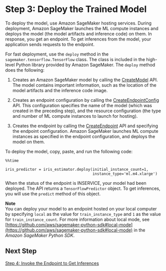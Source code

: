 # Step 3: Deploy the Trained Model<a name="tf-example1-deploy"></a>

To deploy the model, use Amazon SageMaker hosting services\. During deployment, Amazon SageMaker launches the ML compute instances and deploys the model \(the model artifacts and inference code\) on them\. In response, you get an endpoint\. To get inferences from the model, your application sends requests to the endpoint\. 

For fast deployment, use the `deploy` method in the `sagemaker.tensorflow.TensorFlow` class\. The class is included in the high\-level Python library provided by Amazon SageMaker\. The `deploy` method does the following: 

1. Creates an Amazon SageMaker model by calling the [CreateModel](API_CreateModel.md) API\. The model contains important information, such as the location of the model artifacts and the inference code image\. 

1. Creates an endpoint configuration by calling the [CreateEndpointConfig](API_CreateEndpointConfig.md) API\. This configuration specifies the name of the model \(which was created in the preceding step\), and the resource configuration \(the type and number of ML compute instances to launch for hosting\)\.

1. Creates the endpoint by calling the [CreateEndpoint](API_CreateEndpoint.md) API and specifying the endpoint configuration\. Amazon SageMaker launches ML compute instances as specified in the endpoint configuration, and deploys the model on them\. 

To deploy the model, copy, paste, and run the following code:

```
%%time

iris_predictor = iris_estimator.deploy(initial_instance_count=1,
                                       instance_type='ml.m4.xlarge')
```

When the status of the endpoint is INSERVICE, your model had been deployed\. The API returns a `TensorFlowPredictor` object\. To get inferences, you will use the `predict` method of this object\.

**Note**  
You can deploy your model to an endpoint hosted on your local computer by specifying `local` as the value for `train_instance_type` and `1` as the value for `train_instance_count`\. For more information about local mode, see [https://github.com/aws/sagemaker-python-sdk#local-mode](https://github.com/aws/sagemaker-python-sdk#local-mode) in the *Amazon SageMaker Python SDK*\.

## Next Step<a name="tf-example1-deploy-nexttopic"></a>

 [Step 4: Invoke the Endpoint to Get Inferences](tf-example1-invoke.md) 